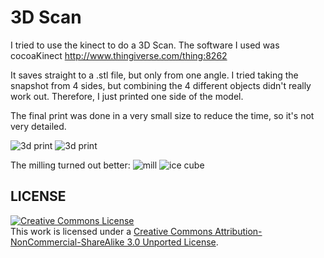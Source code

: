 # 3D Scan

I tried to use the kinect to do a 3D Scan. The software I used was cocoaKinect <a href="http://www.thingiverse.com/thing:8262"/>http://www.thingiverse.com/thing:8262</a>

It saves straight to a .stl file, but only from one angle. I tried taking the snapshot from 4 sides, but combining the 4 different objects didn't really work out. Therefore, I just printed one side of the model.

The final print was done in a very small size to reduce the time, so it's not very detailed.

<img alt="3d print" src="https://raw.github.com/DigitalFabricationStudio/Project_0.2/master/matti.niinimaki/images/3dscan01.jpg" />
<img alt="3d print" src="https://raw.github.com/DigitalFabricationStudio/Project_0.2/master/matti.niinimaki/images/3dscan02.jpg" />

The milling turned out better:
<img alt="mill" src="https://raw.github.com/DigitalFabricationStudio/Project_0.2/master/matti.niinimaki/images/mill.jpg" />
<img alt="ice cube" src="https://raw.github.com/DigitalFabricationStudio/Project_0.2/master/matti.niinimaki/images/ice_cube.jpg" />

## LICENSE
<a rel="license" href="http://creativecommons.org/licenses/by-nc-sa/3.0/deed.en_US"><img alt="Creative Commons License" style="border-width:0" src="http://i.creativecommons.org/l/by-nc-sa/3.0/88x31.png" /></a><br />This work is licensed under a <a rel="license" href="http://creativecommons.org/licenses/by-nc-sa/3.0/deed.en_US">Creative Commons Attribution-NonCommercial-ShareAlike 3.0 Unported License</a>.